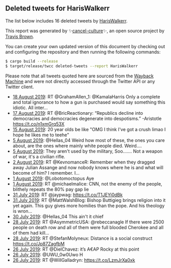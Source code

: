 ## Deleted tweets for HarisWalkerr

The list below includes 16 deleted tweets by
[HarisWalkerr](https://twitter.com/HarisWalkerr).



This report was generated by ✨[cancel-culture](https://github.com/travisbrown/cancel-culture)✨,
an open source project by [Travis Brown](https://twitter.com/travisbrown).

You can create your own updated version of this document by checking out and configuring the
repository and then running the following commands:

```bash
$ cargo build --release
$ target/release/twcc deleted-tweets --report HarisWalkerr
```

Please note that all tweets quoted here are sourced from the
[Wayback Machine](https://web.archive.org) and were not directly accessed through the Twitter API or
any Twitter client.

* [18 August 2019](https://web.archive.org/web/20190818022912/https://twitter.com/HarisWalkerr/status/1162914312509382657): RT @GrahamAllen_1: @KamalaHarris Only a complete and total ignorance to how a gun is purchased would say something this idiotic.  All inter… <!--1162914312509382657-->
* [17 August 2019](https://web.archive.org/web/20190817040623/https://twitter.com/HarisWalkerr/status/1162576381622018049): RT @BricReactionary: “Republics decline into democracies and democracies degenerate into despotisms.”  -Aristotle https://t.co/n1xmGrq53X <!--1162576381622018049-->
* [15 August 2019](https://web.archive.org/web/20190815053138/https://twitter.com/HarisWalkerr/status/1161873059764146176): 20 year olds be like "OMG I think I've got a crush limao I hope he likes me to teehe" <!--1161873059764146176-->
* [ 5 August 2019](https://web.archive.org/web/20190805070316/https://twitter.com/HarisWalkerr/status/1158272241387429888): @Hellas_04 Weird how most of these, the ones you care about, are the ones where mainly white people died. Weird.... <!--1158272241387429888-->
* [ 5 August 2019](https://web.archive.org/web/20190805063716/https://twitter.com/HarisWalkerr/status/1158265698277310464): They aren't used by the military, Soo....... Not a weapon of war, it's a civilian rifle. <!--1158265698277310464-->
* [ 2 August 2019](https://web.archive.org/web/20190802075831/https://twitter.com/HarisWalkerr/status/1157198981929340928): RT @KevnomanceR: Remember when they dragged away Julian Assange and now nobody knows where he is and what will become of him? I remember. I… <!--1157198981929340928-->
* [ 1 August 2019](https://web.archive.org/web/20190801075341/https://twitter.com/HarisWalkerr/status/1156835377707126785): @Lobotomoctopus Aye <!--1156835377707126785-->
* [ 1 August 2019](https://web.archive.org/web/20190801024838/https://twitter.com/HarisWalkerr/status/1156758609352699905): RT @michaelmalice: CNN, not the enemy of the people, blithely repeats the 80% pay gap lie <!--1156758609352699905-->
* [31 July 2019](https://web.archive.org/web/20190731225202/https://twitter.com/HarisWalkerr/status/1156699066996350977): RT @jaypwag: https://t.co/T1JEYi0dBk <!--1156699066996350977-->
* [31 July 2019](https://web.archive.org/web/20190731020559/https://twitter.com/HarisWalkerr/status/1156385488275673088): RT @MattWalshBlog: Bishop Buttigieg brings religion into it yet again. This guy gives more homilies than the pope. And his theology is wron… <!--1156385488275673088-->
* [30 July 2019](https://web.archive.org/web/20190730183716/https://twitter.com/HarisWalkerr/status/1156272565012357123): @Hellas_04 This ain't it chief <!--1156272565012357123-->
* [28 July 2019](https://web.archive.org/web/20190728054526/https://twitter.com/HarisWalkerr/status/1155353551050293248): RT @AsymmetricUSA: @rebeccanagle If there were 2500 people on death row and all of them were full blooded Cherokee and all of them had kill… <!--1155353551050293248-->
* [28 July 2019](https://web.archive.org/web/20190728044847/https://twitter.com/HarisWalkerr/status/1155339294627848192): RT @StefanMolyneux: Distance is a social construct https://t.co/Jp87ZagfbM <!--1155339294627848192-->
* [26 July 2019](https://web.archive.org/web/20190726230536/https://twitter.com/HarisWalkerr/status/1154890541861081089): RT @DielChavez: it’s A€AP Rocky at this point <!--1154890541861081089-->
* [26 July 2019](https://web.archive.org/web/20190726215054/https://twitter.com/HarisWalkerr/status/1154871742990606336): @UWU_0w0Uwo H <!--1154871742990606336-->
* [26 July 2019](https://web.archive.org/web/20190726213955/https://twitter.com/HarisWalkerr/status/1154868978948481024): RT @WillGalladryn: https://t.co/LzmJrXa0xk <!--1154868978948481024-->
